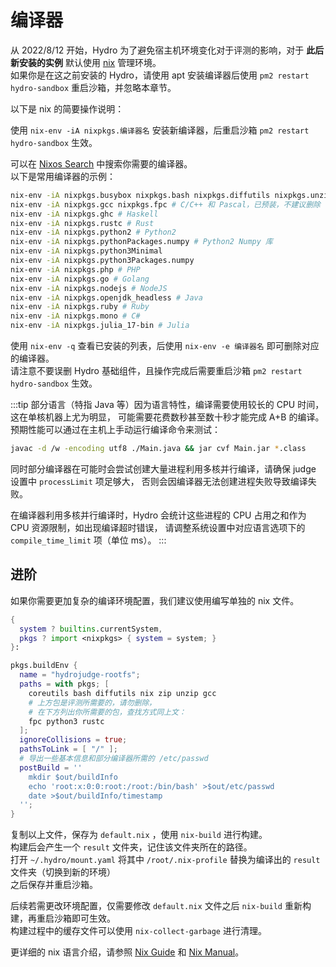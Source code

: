 # 编译器

从 2022/8/12 开始，Hydro 为了避免宿主机环境变化对于评测的影响，对于 **此后新安装的实例** 默认使用 [nix]() 管理环境。  
如果你是在这之前安装的 Hydro，请使用 apt 安装编译器后使用 `pm2 restart hydro-sandbox` 重启沙箱，并忽略本章节。

以下是 nix 的简要操作说明：

使用 `nix-env -iA nixpkgs.编译器名` 安装新编译器，后重启沙箱 `pm2 restart hydro-sandbox` 生效。

可以在 [Nixos Search](https://search.nixos.org/packages) 中搜索你需要的编译器。  
以下是常用编译器的示例：

```sh
nix-env -iA nixpkgs.busybox nixpkgs.bash nixpkgs.diffutils nixpkgs.unzip # 基础组件，已预装，不建议删除
nix-env -iA nixpkgs.gcc nixpkgs.fpc # C/C++ 和 Pascal，已预装，不建议删除
nix-env -iA nixpkgs.ghc # Haskell 
nix-env -iA nixpkgs.rustc # Rust
nix-env -iA nixpkgs.python2 # Python2
nix-env -iA nixpkgs.pythonPackages.numpy # Python2 Numpy 库
nix-env -iA nixpkgs.python3Minimal
nix-env -iA nixpkgs.python3Packages.numpy
nix-env -iA nixpkgs.php # PHP
nix-env -iA nixpkgs.go # Golang
nix-env -iA nixpkgs.nodejs # NodeJS
nix-env -iA nixpkgs.openjdk_headless # Java
nix-env -iA nixpkgs.ruby # Ruby
nix-env -iA nixpkgs.mono # C#
nix-env -iA nixpkgs.julia_17-bin # Julia
```

使用 `nix-env -q` 查看已安装的列表，后使用 `nix-env -e 编译器名` 即可删除对应的编译器。  
请注意不要误删 Hydro 基础组件，且操作完成后需要重启沙箱 `pm2 restart hydro-sandbox` 生效。

:::tip
部分语言（特指 Java 等）因为语言特性，编译需要使用较长的 CPU 时间，这在单核机器上尤为明显，
可能需要花费数秒甚至数十秒才能完成 A+B 的编译。  
预期性能可以通过在主机上手动运行编译命令来测试：

```sh
javac -d /w -encoding utf8 ./Main.java && jar cvf Main.jar *.class
```

同时部分编译器在可能时会尝试创建大量进程利用多核并行编译，请确保 judge 设置中 `processLimit` 项足够大，
否则会因编译器无法创建进程失败导致编译失败。  

在编译器利用多核并行编译时，Hydro 会统计这些进程的 CPU 占用之和作为 CPU 资源限制，如出现编译超时错误，
请调整系统设置中对应语言选项下的 `compile_time_limit` 项（单位 ms）。
:::

## 进阶

如果你需要更加复杂的编译环境配置，我们建议使用编写单独的 nix 文件。

```nix
{ 
  system ? builtins.currentSystem,
  pkgs ? import <nixpkgs> { system = system; }
}:

pkgs.buildEnv {
  name = "hydrojudge-rootfs";
  paths = with pkgs; [
    coreutils bash diffutils nix zip unzip gcc
    # 上方包是评测所需要的，请勿删除，
    # 在下方列出你所需要的包，查找方式同上文：
    fpc python3 rustc
  ];
  ignoreCollisions = true;
  pathsToLink = [ "/" ];
  # 导出一些基本信息和部分编译器所需的 /etc/passwd
  postBuild = ''
    mkdir $out/buildInfo
    echo 'root:x:0:0:root:/root:/bin/bash' >$out/etc/passwd
    date >$out/buildInfo/timestamp
  '';
}
```

复制以上文件，保存为 `default.nix` ，使用 `nix-build` 进行构建。  
构建后会产生一个 `result` 文件夹，记住该文件夹所在的路径。  
打开 `~/.hydro/mount.yaml` 将其中 `/root/.nix-profile` 替换为编译出的 `result` 文件夹（切换到新的环境）  
之后保存并重启沙箱。  

后续若需更改环境配置，仅需要修改 `default.nix` 文件之后 `nix-build` 重新构建，再重启沙箱即可生效。  
构建过程中的缓存文件可以使用 `nix-collect-garbage` 进行清理。  

更详细的 nix 语言介绍，请参照 [Nix Guide](https://nixos.org/guides/nix-language.html) 和
[Nix Manual](https://nixos.org/manual/nix/stable/language/index.html)。
